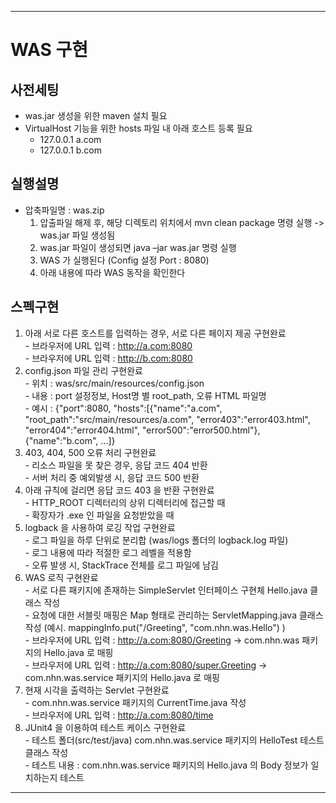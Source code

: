 ***
# WAS 구현   

## 사전세팅   
* was.jar 생성을 위한 maven 설치 필요   
* VirtualHost 기능을 위한 hosts 파일 내 아래 호스트 등록 필요   
  - 127.0.0.1       a.com   
  - 127.0.0.1       b.com   
   
## 실행설명   
* 압축파일명 : was.zip   
  1. 압출파일 해제 후, 해당 디렉토리 위치에서 mvn clean package 명령 실행 -> was.jar 파일 생성됨   
  2. was.jar 파일이 생성되면 java –jar was.jar 명령 실행   
  3. WAS 가 실행된다 (Config 설정 Port : 8080)   
  4. 아래 내용에 따라 WAS 동작을 확인한다   
   
## 스펙구현   
  1. 아래 서로 다른 호스트를 입력하는 경우, 서로 다른 페이지 제공 구현완료   
    - 브라우저에 URL 입력 : http://a.com:8080   
    - 브라우저에 URL 입력 : http://b.com:8080   
  2. config.json 파일 관리 구현완료   
    - 위치 : was/src/main/resources/config.json   
    - 내용 : port 설정정보, Host명 별 root_path, 오류 HTML 파일명   
    - 예시 : {"port":8080, "hosts":[{"name":"a.com", "root_path":"src/main/resources/a.com", "error403":"error403.html", "error404":"error404.html", "error500":"error500.html"}, {"name":"b.com", ...]}   
  3. 403, 404, 500 오류 처리 구현완료   
    - 리소스 파일을 못 찾은 경우, 응답 코드 404 반환   
    - 서버 처리 중 예외발생 시, 응답 코드 500 반환   
  4. 아래 규칙에 걸리면 응답 코드 403 을 반환 구현완료   
    - HTTP_ROOT 디렉터리의 상위 디렉터리에 접근할 때   
    - 확장자가 .exe 인 파일을 요청받았을 때   
  5. logback 을 사용하여 로깅 작업 구현완료   
    - 로그 파일을 하루 단위로 분리합 (was/logs 폴더의 logback.log 파일)   
    - 로그 내용에 따라 적절한 로그 레벨을 적용함   
    - 오류 발생 시, StackTrace 전체를 로그 파일에 남김   
  6. WAS 로직 구현완료   
    - 서로 다른 패키지에 존재하는 SimpleServlet 인터페이스 구현체 Hello.java 클래스 작성   
    - 요청에 대한 서블릿 매핑은 Map 형태로 관리하는 ServletMapping.java 클래스 작성 (예시. mappingInfo.put("/Greeting", "com.nhn.was.Hello") )   
    - 브라우저에 URL 입력 : http://a.com:8080/Greeting -> com.nhn.was 패키지의 Hello.java 로 매핑   
    - 브라우저에 URL 입력 : http://a.com:8080/super.Greeting -> com.nhn.was.service 패키지의 Hello.java 로 매핑   
  7. 현재 시각을 출력하는 Servlet 구현완료   
    - com.nhn.was.service 패키지의 CurrentTime.java 작성   
    - 브라우저에 URL 입력 : http://a.com:8080/time   
  8. JUnit4 을 이용하여 테스트 케이스 구현완료   
    - 테스트 폴더(src/test/java) com.nhn.was.service 패키지의 HelloTest 테스트 클래스 작성   
    - 테스트 내용 : com.nhn.was.service 패키지의 Hello.java 의 Body 정보가 일치하는지 테스트   
***